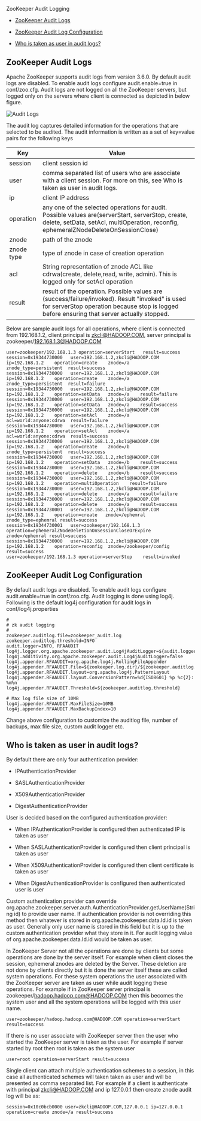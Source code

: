 ZooKeeper Audit Logging

- [ZooKeeper Audit Logs](https://zookeeper.apache.org/doc/r3.6.2/zookeeperAuditLogs.html#ch_auditLogs)

- [ZooKeeper Audit Log Configuration](https://zookeeper.apache.org/doc/r3.6.2/zookeeperAuditLogs.html#ch_reconfig_format)

- [Who is taken as user in audit logs?](https://zookeeper.apache.org/doc/r3.6.2/zookeeperAuditLogs.html#ch_zkAuditUser)

## ZooKeeper Audit Logs

Apache ZooKeeper supports audit logs from version 3.6.0. By default audit logs are disabled. To enable audit logs configure audit.enable=true in conf/zoo.cfg. Audit logs are not logged on all the ZooKeeper servers, but logged only on the servers where client is connected as depicted in below figure.

![Audit Logs](https://tcs.teambition.net/storage/3120c73b816e40d27ca3ec3a69d1e46c8404?Signature=eyJhbGciOiJIUzI1NiIsInR5cCI6IkpXVCJ9.eyJBcHBJRCI6IjU5Mzc3MGZmODM5NjMyMDAyZTAzNThmMSIsIl9hcHBJZCI6IjU5Mzc3MGZmODM5NjMyMDAyZTAzNThmMSIsIl9vcmdhbml6YXRpb25JZCI6IiIsImV4cCI6MTYwODI5OTI0MiwiaWF0IjoxNjA3Njk0NDQyLCJyZXNvdXJjZSI6Ii9zdG9yYWdlLzMxMjBjNzNiODE2ZTQwZDI3Y2EzZWMzYTY5ZDFlNDZjODQwNCJ9.9RdAroqjbeb1axgW6VoH9jg-6Oyqtu0n6oALonpB300&download=blob.jpeg "")

The audit log captures detailed information for the operations that are selected to be audited. The audit information is written as a set of key=value pairs for the following keys

| Key        | Value                                                                                                                                                                                          |
| ---------- | ---------------------------------------------------------------------------------------------------------------------------------------------------------------------------------------------- |
| session    | client session id                                                                                                                                                                              |
| user       | comma separated list of users who are associate with a client session. For more on this, see Who is taken as user in audit logs.                                                               |
| ip         | client IP address                                                                                                                                                                              |
| operation  | any one of the selected operations for audit. Possible values are(serverStart, serverStop, create, delete, setData, setAcl, multiOperation, reconfig, ephemeralZNodeDeleteOnSessionClose)      |
| znode      | path of the znode                                                                                                                                                                              |
| znode type | type of znode in case of creation operation                                                                                                                                                    |
| acl        | String representation of znode ACL like cdrwa(create, delete,read, write, admin). This is logged only for setAcl operation                                                                     |
| result     | result of the operation. Possible values are (success/failure/invoked). Result "invoked" is used for serverStop operation because stop is logged before ensuring that server actually stopped. |

Below are sample audit logs for all operations, where client is connected from 192.168.1.2, client principal is zkcli@HADOOP.COM, server principal is zookeeper/192.168.1.3@HADOOP.COM

```text
user=zookeeper/192.168.1.3 operation=serverStart   result=success
session=0x19344730000   user=192.168.1.2,zkcli@HADOOP.COM  ip=192.168.1.2    operation=create    znode=/a    znode_type=persistent  result=success
session=0x19344730000   user=192.168.1.2,zkcli@HADOOP.COM  ip=192.168.1.2    operation=create    znode=/a    znode_type=persistent  result=failure
session=0x19344730000   user=192.168.1.2,zkcli@HADOOP.COM  ip=192.168.1.2    operation=setData   znode=/a    result=failure
session=0x19344730000   user=192.168.1.2,zkcli@HADOOP.COM  ip=192.168.1.2    operation=setData   znode=/a    result=success
session=0x19344730000   user=192.168.1.2,zkcli@HADOOP.COM  ip=192.168.1.2    operation=setAcl    znode=/a    acl=world:anyone:cdrwa  result=failure
session=0x19344730000   user=192.168.1.2,zkcli@HADOOP.COM  ip=192.168.1.2    operation=setAcl    znode=/a    acl=world:anyone:cdrwa  result=success
session=0x19344730000   user=192.168.1.2,zkcli@HADOOP.COM  ip=192.168.1.2    operation=create    znode=/b    znode_type=persistent  result=success
session=0x19344730000   user=192.168.1.2,zkcli@HADOOP.COM  ip=192.168.1.2    operation=setData   znode=/b    result=success
session=0x19344730000   user=192.168.1.2,zkcli@HADOOP.COM  ip=192.168.1.2    operation=delete    znode=/b    result=success
session=0x19344730000   user=192.168.1.2,zkcli@HADOOP.COM  ip=192.168.1.2    operation=multiOperation    result=failure
session=0x19344730000   user=192.168.1.2,zkcli@HADOOP.COM  ip=192.168.1.2    operation=delete    znode=/a    result=failure
session=0x19344730000   user=192.168.1.2,zkcli@HADOOP.COM  ip=192.168.1.2    operation=delete    znode=/a    result=success
session=0x19344730001   user=192.168.1.2,zkcli@HADOOP.COM  ip=192.168.1.2    operation=create   znode=/ephemral znode_type=ephemral result=success
session=0x19344730001   user=zookeeper/192.168.1.3   operation=ephemeralZNodeDeletionOnSessionCloseOrExpire  znode=/ephemral result=success
session=0x19344730000   user=192.168.1.2,zkcli@HADOOP.COM  ip=192.168.1.2    operation=reconfig  znode=/zookeeper/config result=success
user=zookeeper/192.168.1.3 operation=serverStop    result=invoked

```



## ZooKeeper Audit Log Configuration

By default audit logs are disabled. To enable audit logs configure audit.enable=true in conf/zoo.cfg. Audit logging is done using log4j. Following is the default log4j configuration for audit logs in conf/log4j.properties

```text
#
# zk audit logging
#
zookeeper.auditlog.file=zookeeper_audit.log
zookeeper.auditlog.threshold=INFO
audit.logger=INFO, RFAAUDIT
log4j.logger.org.apache.zookeeper.audit.Log4jAuditLogger=${audit.logger}
log4j.additivity.org.apache.zookeeper.audit.Log4jAuditLogger=false
log4j.appender.RFAAUDIT=org.apache.log4j.RollingFileAppender
log4j.appender.RFAAUDIT.File=${zookeeper.log.dir}/${zookeeper.auditlog.file}
log4j.appender.RFAAUDIT.layout=org.apache.log4j.PatternLayout
log4j.appender.RFAAUDIT.layout.ConversionPattern=%d{ISO8601} %p %c{2}: %m%n
log4j.appender.RFAAUDIT.Threshold=${zookeeper.auditlog.threshold}

# Max log file size of 10MB
log4j.appender.RFAAUDIT.MaxFileSize=10MB
log4j.appender.RFAAUDIT.MaxBackupIndex=10

```

Change above configuration to customize the auditlog file, number of backups, max file size, custom audit logger etc.



## Who is taken as user in audit logs?

By default there are only four authentication provider:

- IPAuthenticationProvider

- SASLAuthenticationProvider

- X509AuthenticationProvider

- DigestAuthenticationProvider

User is decided based on the configured authentication provider:

- When IPAuthenticationProvider is configured then authenticated IP is taken as user

- When SASLAuthenticationProvider is configured then client principal is taken as user

- When X509AuthenticationProvider is configured then client certificate is taken as user

- When DigestAuthenticationProvider is configured then authenticated user is user

Custom authentication provider can override org.apache.zookeeper.server.auth.AuthenticationProvider.getUserName(String id) to provide user name. If authentication provider is not overriding this method then whatever is stored in org.apache.zookeeper.data.Id.id is taken as user. Generally only user name is stored in this field but it is up to the custom authentication provider what they store in it. For audit logging value of org.apache.zookeeper.data.Id.id would be taken as user.

In ZooKeeper Server not all the operations are done by clients but some operations are done by the server itself. For example when client closes the session, ephemeral znodes are deleted by the Server. These deletion are not done by clients directly but it is done the server itself these are called system operations. For these system operations the user associated with the ZooKeeper server are taken as user while audit logging these operations. For example if in ZooKeeper server principal is zookeeper/hadoop.hadoop.com@HADOOP.COM then this becomes the system user and all the system operations will be logged with this user name.

```text
user=zookeeper/hadoop.hadoop.com@HADOOP.COM operation=serverStart result=success

```

If there is no user associate with ZooKeeper server then the user who started the ZooKeeper server is taken as the user. For example if server started by root then root is taken as the system user

```text
user=root operation=serverStart result=success

```

Single client can attach multiple authentication schemes to a session, in this case all authenticated schemes will taken taken as user and will be presented as comma separated list. For example if a client is authenticate with principal zkcli@HADOOP.COM and ip 127.0.0.1 then create znode audit log will be as:

```text
session=0x10c0bcb0000 user=zkcli@HADOOP.COM,127.0.0.1 ip=127.0.0.1 operation=create znode=/a result=success
```

